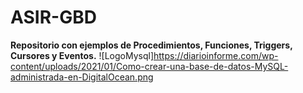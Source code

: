 # ASIR-GBD
**Repositorio con ejemplos de Procedimientos, Funciones, Triggers, Cursores y Eventos.**
![LogoMysql]https://diarioinforme.com/wp-content/uploads/2021/01/Como-crear-una-base-de-datos-MySQL-administrada-en-DigitalOcean.png